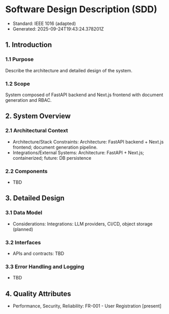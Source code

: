 # Software Design Description (SDD)

- Standard: IEEE 1016 (adapted)
- Generated: 2025-09-24T19:43:24.378201Z

## 1. Introduction
### 1.1 Purpose
Describe the architecture and detailed design of the system.

### 1.2 Scope
System composed of FastAPI backend and Next.js frontend with document generation and RBAC.

## 2. System Overview
### 2.1 Architectural Context
- Architecture/Stack Constraints: Architecture: FastAPI backend + Next.js frontend; document generation pipeline.
- Integrations/External Systems: Architecture: FastAPI + Next.js; containerized; future: DB persistence

### 2.2 Components
- TBD

## 3. Detailed Design
### 3.1 Data Model
- Considerations: Integrations: LLM providers, CI/CD, object storage (planned)

### 3.2 Interfaces
- APIs and contracts: TBD

### 3.3 Error Handling and Logging
- TBD

## 4. Quality Attributes
- Performance, Security, Reliability: FR-001 - User Registration [present]